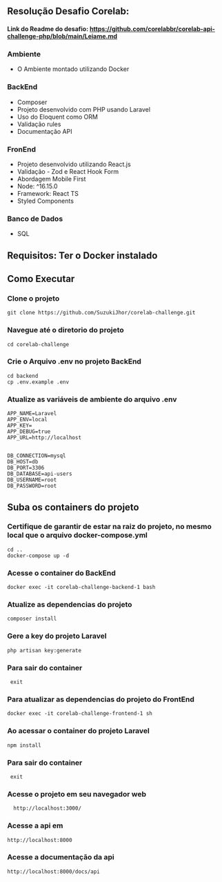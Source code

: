 ## Resolução Desafio Corelab:

####  Link do Readme do desafio: https://github.com/corelabbr/corelab-api-challenge-php/blob/main/Leiame.md

### Ambiente 
 - O Ambiente montado utilizando Docker

### BackEnd
 - Composer
 - Projeto desenvolvido com PHP usando Laravel
 - Uso do Eloquent como ORM
 - Validação rules
 - Documentação API

### FronEnd
 - Projeto desenvolvido utilizando React.js
 - Validação - Zod e React Hook Form
 - Abordagem Mobile First
 - Node: ^16.15.0
 - Framework: React TS
 - Styled Components

### Banco de Dados
 - SQL

   
## Requisitos: Ter o Docker instalado

## Como Executar  

### Clone o projeto
    git clone https://github.com/SuzukiJhor/corelab-challenge.git

### Navegue até o diretorio do projeto
    cd corelab-challenge

### Crie o Arquivo .env no projeto BackEnd
    cd backend
    cp .env.example .env

### Atualize as variáveis de ambiente do arquivo .env

```
APP_NAME=Laravel
APP_ENV=local
APP_KEY=
APP_DEBUG=true
APP_URL=http://localhost


DB_CONNECTION=mysql
DB_HOST=db
DB_PORT=3306
DB_DATABASE=api-users
DB_USERNAME=root
DB_PASSWORD=root
```

## Suba os containers do projeto

### Certifique de garantir de estar na raiz do projeto, no mesmo local que o arquivo docker-compose.yml
    cd ..
    docker-compose up -d


  
### Acesse o container do BackEnd 
    docker exec -it corelab-challenge-backend-1 bash
  
### Atualize as dependencias do projeto
    composer install

### Gere a key do projeto Laravel
    php artisan key:generate


### Para sair do container 
     exit

### Para atualizar as dependencias do projeto do FrontEnd
    docker exec -it corelab-challenge-frontend-1 sh

### Ao acessar o container do projeto Laravel
    npm install

### Para sair do container 
     exit


     
### Acesse o projeto em seu navegador web
      http://localhost:3000/
 


### Acesse a api em
    http://localhost:8000


### Acesse a documentação da api 
    http://localhost:8000/docs/api
    

